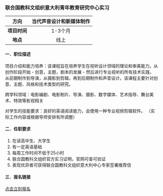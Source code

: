 ### 联合国教科文组织意大利青年教育研究中心实习


|  **方向**  |当代声音设计和新媒体制作 |
|:--------:|:--------------------------------:|
| **项目时间** |              1-3个月               |
|  **地点**  |                线上                |


#### 一．职位描述

项目介绍和能力培养：该课程旨在培养学生在视听设计领域的理论和审美能力。从创作阶段开始 - 创意，主题，剧本的发展 - 然后进行专业视听的所有技术实践，从前期制作到导演，从摄影到剪辑，再到后期制作和声音设计。该课程主要针对创意、主题、风格和技术类型的研究。

跨学科领域：电影编剧、电影制片、导演、摄影、数字媒体、艺术指导、舞台美术、特效等影视相关

对学生的技能要求：良好的英语阅读能力，会使用一种专业视频剪辑软件。
（实际工作内容或根据导师安排有所调整）



#### 二．任职要求

1. 在读高中生、大学生
2. 有一定英语基础
3. 每周工作时间不低于25小时
4. 联合国教科文组织官方实习证明，官网可查可验证
5. 表现优异者可获得联合国教科文组织意大利中心专家签署推荐信


#### 三．报名链接
[点击立刻报名](https://ezygcyygfb.feishu.cn/share/base/form/shrcnyoWDn0NwQnTyfwrxo3XOnh)
